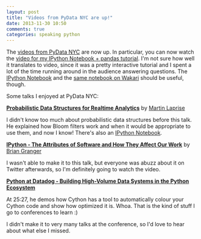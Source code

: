 ```yaml
---
layout: post
title: "Videos from PyData NYC are up!"
date: 2013-11-30 10:50
comments: true
categories: speaking python
---
```


The [videos from PyData NYC](http://vimeo.com/pydata/videos) are now
up. In particular, you can now watch the
[video for my IPython Notebook + pandas tutorial](http://vimeo.com/79835526).
I'm not sure how well it translates to video, since it was a pretty
interactive tutorial and I spent a lot of the time running around in
the audience answering questions. The
[IPython Notebook](http://nbviewer.ipython.org/github/jvns/talks/blob/master/pydatanyc2013/PyData%20NYC%202013%20tutorial.ipynb)
and the
[same notebook on Wakari](http://bit.ly/pydata-pandas-tutorial) should
be useful, though.

Some talks I enjoyed at PyData NYC:

**[Probabilistic Data Structures for Realtime Analytics](http://vimeo.com/79500848)**
  by [Martin Laprise](https://github.com/mlaprise)

I didn't know too much about probabilistic data structures before this
talk. He explained how Bloom filters work and when it would be
appropriate to use them, and now I know! There's also an
[IPython Notebook](http://nbviewer.ipython.org/github/mlaprise/pydata2013-pds-talk/blob/master/pydata2013.ipynb).

**[IPython - The Attributes of Software and How They Affect Our Work](http://vimeo.com/79832657)**
  by [Brian Granger](https://github.com/ellisonbg)

I wasn't able to make it to this talk, but everyone was abuzz about
it on Twitter afterwards, so I'm definitely going to watch the video.

**[Python at Datadog - Building High-Volume Data Systems in the Python Ecosystem](http://vimeo.com/79531980)**

At 25:27, he demos how Cython has a tool to automatically colour your
Cython code and show how optimized it is. Whoa. That is the kind of
stuff I go to conferences to learn :)

I didn't make it to very many talks at the conference, so I'd love to
hear about what else I missed.
